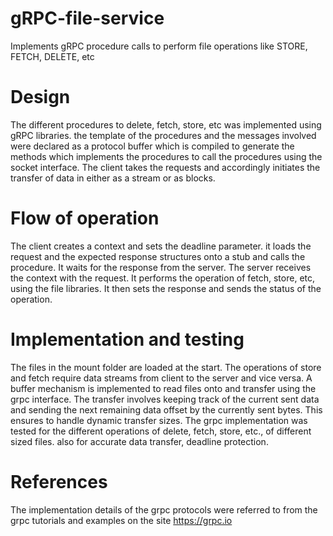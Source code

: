 # gRPC-file-service

Implements gRPC procedure calls to perform file operations like STORE, FETCH, DELETE, etc
# Design
The different procedures to delete, fetch, store, etc was implemented using gRPC libraries. the template of the procedures and the messages involved were declared as a protocol buffer which is compiled to generate the methods which implements the procedures to call the procedures using the socket interface. The client takes the requests and accordingly initiates the transfer of data in either as a stream or as blocks.
# Flow of operation
The client creates a context and sets the deadline parameter. it loads the request and the expected response structures onto a stub and calls the procedure. It waits for the response from the server. The server receives the context with the request. It performs the operation of fetch, store, etc, using the file libraries. It then sets the response and sends the status of the operation.
# Implementation and testing
The files in the mount folder are loaded at the start. The operations of store and fetch require data streams from client to the server and vice versa. A buffer mechanism is implemented to read files onto and transfer using the grpc interface. The transfer involves keeping track of the current sent data and sending the next remaining data offset by the currently sent bytes. This ensures to handle dynamic transfer sizes.
The grpc implementation was tested for the different operations of delete, fetch, store, etc., of different sized files. also for accurate data transfer, deadline protection.
# References
The implementation details of the grpc protocols were referred to from the grpc tutorials and examples on the site https://grpc.io
